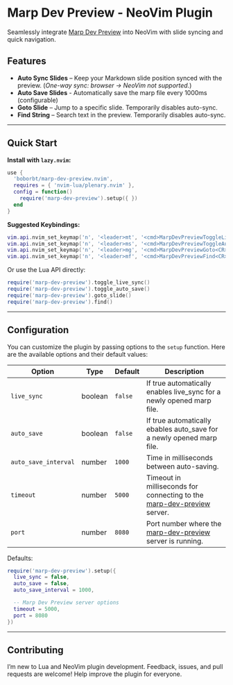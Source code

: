 # Marp Dev Preview - NeoVim Plugin

Seamlessly integrate [Marp Dev Preview](https://github.com/boborbt/marp-dev-preview) into NeoVim with slide syncing and quick navigation.

## Features

- **Auto Sync Slides** – Keep your Markdown slide position synced with the preview.  (*One-way sync: browser → NeoVim not supported.*)
- **Auto Save Slides** - Automatically save the marp file every 1000ms (configurable)
- **Goto Slide** – Jump to a specific slide. Temporarily disables auto-sync.
- **Find String** – Search text in the preview. Temporarily disables auto-sync.

---

## Quick Start

**Install with `lazy.nvim`:**

```lua
use {
  'boborbt/marp-dev-preview.nvim',
  requires = { 'nvim-lua/plenary.nvim' },
  config = function()
    require('marp-dev-preview').setup({ })
  end
}
```

**Suggested Keybindings:**

```lua
vim.api.nvim_set_keymap('n', '<leader>mt', '<cmd>MarpDevPreviewToggleLiveSync<CR>', { noremap = true, silent = true })
vim.api.nvim_set_keymap('n', '<leader>ms', '<cmd>MarpDevPreviewToggleAutoSave<CR>', { noremap = true, silent = true }) -- save file
vim.api.nvim_set_keymap('n', '<leader>mg', '<cmd>MarpDevPreviewGoto<CR>', { noremap = true, silent = true })
vim.api.nvim_set_keymap('n', '<leader>mf', '<cmd>MarpDevPreviewFind<CR>', { noremap = true, silent = true })
```

Or use the Lua API directly:

```lua
require('marp-dev-preview').toggle_live_sync()
require('marp-dev-preview').toggle_auto_save()
require('marp-dev-preview').goto_slide()
require('marp-dev-preview').find()
```

---

## Configuration

You can customize the plugin by passing options to the `setup` function. Here are the available options and their default values:

 Option              | Type    | Default | Description
---------------------|---------|---------|-----------------------------------------------------------------------------------------------
 `live_sync`         | boolean | `false` | If true automatically enables live_sync for a newly opened marp file.
 `auto_save`         | boolean | `false` | If true automatically  ebables auto_save for a newly opened marp file.
 `auto_save_interval`| number  | `1000`  | Time in milliseconds between auto-saving.
 `timeout`           | number  | `5000`  | Timeout in milliseconds for connecting to the [marp-dev-preview](https://github.com/boborbt/marp-dev-preview) server.
 `port`              | number  | `8080`  | Port number where the [marp-dev-preview](https://github.com/boborbt/marp-dev-preview) server is running.



Defaults:

```lua
require('marp-dev-preview').setup({
  live_sync = false,
  auto_save = false,
  auto_save_interval = 1000,

  -- Marp Dev Preview server options
  timeout = 5000,
  port = 8080
})
```

---

## Contributing

I’m new to Lua and NeoVim plugin development. Feedback, issues, and pull requests are welcome! Help improve the plugin for everyone.


